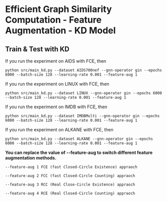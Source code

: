 # Efficient Graph Similarity Computation - Feature Augmentation - KD Model

## Train & Test with KD

If you run the experiment on AIDS with FCE, then
```
python src/main_kd.py --dataset AIDS700nef --gnn-operator gin --epochs 6000 --batch-size 128 --learning-rate 0.001 --feature-aug 1
```
If you run the experiment on LINUX with FCE, then
```
python src/main_kd.py --dataset LINUX --gnn-operator gin --epochs 6000 --batch-size 128 --learning-rate 0.001 --feature-aug 1
```
If you run the experiment on IMDB with FCE, then
```
python src/main_kd.py --dataset IMDBMulti --gnn-operator gin --epochs 6000 --batch-size 128 --learning-rate 0.001 --feature-aug 1
```
If you run the experiment on ALKANE with FCE, then
```
python src/main_kd.py --dataset ALKANE --gnn-operator gin --epochs 6000 --batch-size 128 --learning-rate 0.001 --feature-aug 1
```



<b>You can replace the value of --feature-aug to switch different feature augmentation methods.</b>



```
--feature-aug 1 FCE (fast Closed-Circle Existence) appraoch
```

```
--feature-aug 2 FCC (fast Closed-Circle Counting) appraoch
```

```
--feature-aug 3 RCC (Real Close-Circle Existence) appraoch
```

```
--feature-aug 4 RCE (Real Closed-Circle Counting) appraoch
```
